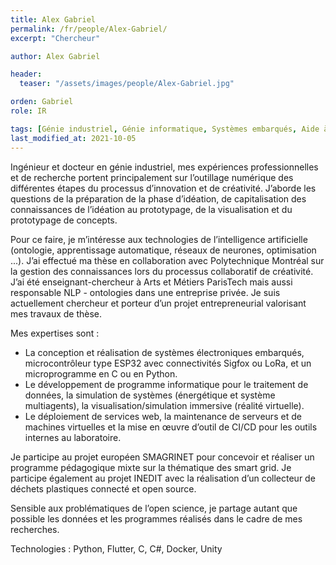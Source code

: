 ```yaml
---
title: Alex Gabriel
permalink: /fr/people/Alex-Gabriel/
excerpt: "Chercheur"

author: Alex Gabriel

header:
  teaser: "/assets/images/people/Alex-Gabriel.jpg"

orden: Gabriel
role: IR

tags: [Génie industriel, Génie informatique, Systèmes embarqués, Aide à la décision, Analyse de données, Gestion des connaissances.]
last_modified_at: 2021-10-05
---
```


Ingénieur et docteur en génie industriel, mes expériences professionnelles et de recherche portent principalement sur l’outillage numérique des différentes étapes du processus d’innovation et de créativité. J’aborde les questions de la préparation de la phase d’idéation, de capitalisation des connaissances de l’idéation au prototypage, de la visualisation et du prototypage de concepts.

Pour ce faire, je m’intéresse aux technologies de l’intelligence artificielle (ontologie, apprentissage automatique, réseaux de neurones, optimisation ...).
J’ai effectué ma thèse en collaboration avec Polytechnique Montréal sur la gestion des connaissances lors du processus collaboratif de créativité.
J’ai été enseignant-chercheur à Arts et Métiers ParisTech mais aussi responsable NLP - ontologies dans une entreprise privée. Je suis actuellement chercheur et porteur d’un projet entrepreneurial valorisant mes travaux de thèse.

Mes expertises sont :
-	La conception et réalisation de systèmes électroniques embarqués, microcontrôleur type ESP32 avec connectivités Sigfox ou LoRa, et un microprogramme en C ou en Python.
-	Le développement de programme informatique pour le traitement de données, la simulation de systèmes (énergétique et système multiagents), la visualisation/simulation immersive (réalité virtuelle).
-	Le déploiement de services web, la maintenance de serveurs et de machines virtuelles et la mise en œuvre d’outil de CI/CD pour les outils internes au laboratoire.


Je participe au projet européen SMAGRINET pour concevoir et réaliser un programme pédagogique mixte sur la thématique des smart grid. Je participe également au projet INEDIT avec la réalisation d’un collecteur de déchets plastiques connecté et open source.

Sensible aux problématiques de l’open science, je partage autant que possible les données et les programmes réalisés dans le cadre de mes recherches.

Technologies : Python, Flutter, C, C#, Docker, Unity
